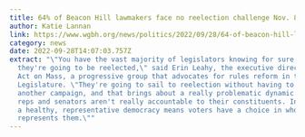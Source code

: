 ```yaml
---
title: 64% of Beacon Hill lawmakers face no reelection challenge Nov. 8
author: Katie Lannan
link: https://www.wgbh.org/news/politics/2022/09/28/64-of-beacon-hill-lawmakers-face-no-reelection-challenge-nov-8
category: news
date: 2022-09-28T14:07:03.757Z
extract: "\"You have the vast majority of legislators knowing for sure that
  they're going to be reelected,\" said Erin Leahy, the executive director of
  Act on Mass, a progressive group that advocates for rules reform in the
  Legislature. \"They're going to sail to reelection without having to even run
  another campaign, and that brings about a really problematic dynamic where
  reps and senators aren't really accountable to their constituents. In theory,
  a healthy, representative democracy means voters have a choice in who
  represents them.\""
---
```

